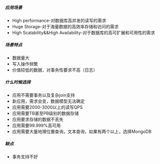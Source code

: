 ##### 应用场景

- High performance-对数据库高并发的读写的需求
- Huge Storage-对于海量数据的高效率存储和访问的需求
- High Scalability&&High Availability-对于数据库的高可扩展和可用性的需求

##### 场景特点

- 数据量大
- 写入操作频繁
- 价值较低的数据，对事务性要求不高（日志）

##### 什么时候选择

- 应用不需要事务以及复杂join支持
- 新应用，需求会变，数据模型无法确定
- 应用需要2000-3000以上的读写QPS
- 应用需要TB甚至PB级别的数据存储
- 应用要求存储的数据不丢失
- 应用需要99.999%高可用
- 应用需要大量地理位置查询，文本查询，如果有两个以上，选择MongoDB

##### 缺点

- 事务支持不好





